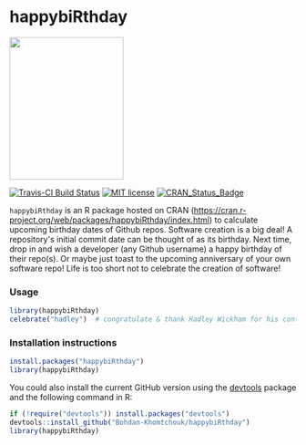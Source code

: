 # happybiRthday

<img src="https://user-images.githubusercontent.com/9893806/29244819-281b80d8-7f91-11e7-9166-a31e67fe8928.png" width="200" height="250">

[![Travis-CI Build Status](https://travis-ci.org/Bohdan-Khomtchouk/happybiRthday.svg?branch=master)](https://travis-ci.org/Bohdan-Khomtchouk/happybiRthday)
[![MIT license](http://img.shields.io/badge/license-MIT-blue.svg)](http://opensource.org/licenses/MIT)
[![CRAN_Status_Badge](http://www.r-pkg.org/badges/version/happybiRthday)](https://cran.r-project.org/package=happybiRthday)

`happybiRthday` is an R package hosted on CRAN (https://cran.r-project.org/web/packages/happybiRthday/index.html) to calculate upcoming birthday dates of Github repos.  Software creation is a big deal!  A repository's initial commit date can be thought of as its birthday.  Next time, drop in and wish a developer (any Github username) a happy birthday of their repo(s).  Or maybe just toast to the upcoming anniversary of your own software repo!  Life is too short not to celebrate the creation of software!

### Usage
```R
library(happybiRthday)
celebrate("hadley")  # congratulate & thank Hadley Wickham for his contributions
```

### Installation instructions

```R
install.packages("happybiRthday")
library(happybiRthday)
```

You could also install the current GitHub version using the [devtools](https://github.com/hadley/devtools) package and the following command in R:
```R
if (!require("devtools")) install.packages("devtools")
devtools::install_github("Bohdan-Khomtchouk/happybiRthday")
library(happybiRthday)
```
